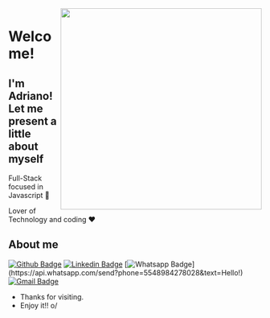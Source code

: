 <img align="right" width="400" height="400" src="https://media.giphy.com/media/IThjAlJnD9WNO/giphy.gif">


# Welcome!
## I'm Adriano! Let me present a little about myself

Full-Stack focused in Javascript :robot:

Lover of Technology and coding :heart:



## About me 

[![Github Badge](https://img.shields.io/badge/-Github-000?style=flat-square&logo=Github&logoColor=white&link=https://github.com/adriano-rodrigues99)](https://github.com/adriano-rodrigues99)
[![Linkedin Badge](https://img.shields.io/badge/-LinkedIn-blue?style=flat-square&logo=Linkedin&logoColor=white&link=https://www.linkedin.com/in/adriano-santo-rodrigues-6a7b2b141/)](https://www.linkedin.com/in/adriano-santo-rodrigues-6a7b2b141/)
[![Whatsapp Badge](https://img.shields.io/badge/-Whatsapp-4CA143?style=flat-square&labelColor=4CA143&logo=whatsapp&logoColor=white&link=https://api.whatsapp.com/send?phone=5548984278028&text=Hello!)](https://api.whatsapp.com/send?phone=5548984278028&text=Hello!)
[![Gmail Badge](https://img.shields.io/badge/-Gmail-c14438?style=flat-square&logo=Gmail&logoColor=white&link=mailto:adrianoftz1999@gmail.com)](mailto:adrianoftz1999@gmail.com)


- Thanks for visiting. 
- Enjoy it!! o/
